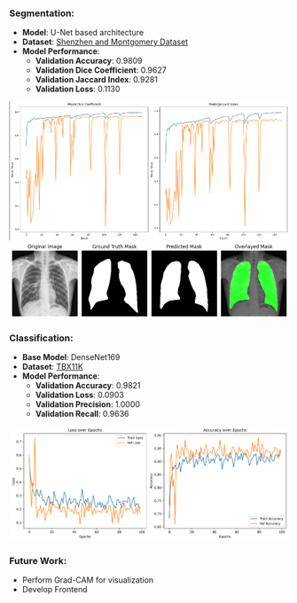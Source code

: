 ### Segmentation:
- **Model**: U-Net based architecture
- **Dataset**: [Shenzhen and Montgomery Dataset](https://www.kaggle.com/code/devanshusingh007/lungs-segmentation-unet)
- **Model Performance**:
  - **Validation Accuracy**: 0.9809
  - **Validation Dice Coefficient**: 0.9627
  - **Validation Jaccard Index**: 0.9281
  - **Validation Loss**: 0.1130

![Segmentation Training Plot](images/U-Netperformance_2.png)
![Segmentation Model Performace](images/U-Net_result.png)


### Classification:
- **Base Model**: DenseNet169
- **Dataset**: [TBX11K](https://www.kaggle.com/datasets/vbookshelf/tbx11k-simplified)
- **Model Performance**:
  - **Validation Accuracy**: 0.9821
  - **Validation Loss**: 0.0903
  - **Validation Precision**: 1.0000
  - **Validation Recall**: 0.9636

![Classification Model Training Plot](images/training_plot.png)

### Future Work:
- Perform Grad-CAM for visualization
- Develop Frontend
